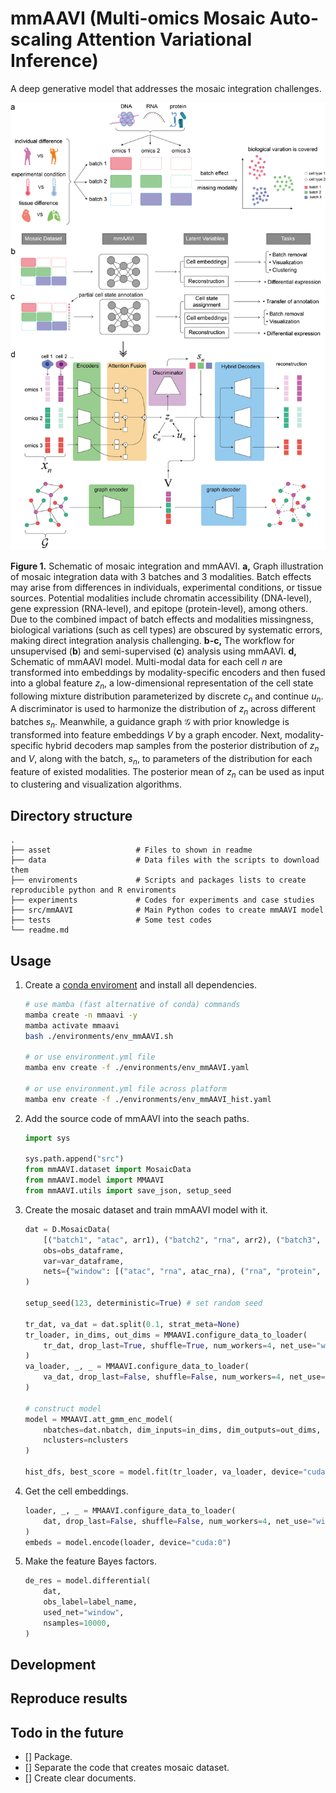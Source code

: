 # mmAAVI (Multi-omics Mosaic Auto-scaling Attention Variational Inference)

A deep generative model that addresses the mosaic integration challenges.

![Figure 1](asset/Figure1-V4.png)

**Figure 1.** Schematic of mosaic integration and mmAAVI. **a,** Graph illustration of mosaic integration data with 3 batches and 3 modalities. Batch effects may arise from differences in individuals, experimental conditions, or tissue sources. Potential modalities include chromatin accessibility (DNA-level), gene expression (RNA-level), and epitope (protein-level), among others. Due to the combined impact of batch effects and modalities missingness, biological variations (such as cell types) are obscured by systematic errors, making direct integration analysis challenging. **b-c,** The workflow for unsupervised (**b**) and semi-supervised (**c**) analysis using mmAAVI. **d,** Schematic of mmAAVI model. Multi-modal data for each cell $n$ are transformed into embeddings by modality-specific encoders and then fused into a global feature $z_n$, a low-dimensional representation of the cell state following mixture distribution parameterized by discrete $c_n$ and continue $u_n$. A discriminator is used to harmonize the distribution of $z_n$ across different batches $s_n$. Meanwhile, a guidance graph $\mathcal{G}$ with prior knowledge is transformed into feature embeddings $V$ by a graph encoder. Next, modality-specific hybrid decoders map samples from the posterior distribution of $z_n$ and $V$, along with the batch, $s_n$, to parameters of the distribution for each feature of existed modalities. The posterior mean of $z_n$ can be used as input to clustering and visualization algorithms.

## Directory structure

```
.
├── asset                   # Files to shown in readme
├── data                    # Data files with the scripts to download them
├── enviroments             # Scripts and packages lists to create reproducible python and R enviroments
├── experiments             # Codes for experiments and case studies
├── src/mmAAVI              # Main Python codes to create mmAAVI model
├── tests                   # Some test codes
└── readme.md
```

## Usage

1. Create a [conda enviroment](https://conda.io/projects/conda/en/latest/user-guide/tasks/manage-environments.html) and install all dependencies.

   ```bash
   # use mamba (fast alternative of conda) commands
   mamba create -n mmaavi -y
   mamba activate mmaavi
   bash ./environments/env_mmAAVI.sh

   # or use environment.yml file
   mamba env create -f ./environments/env_mmAAVI.yaml

   # or use environment.yml file across platform
   mamba env create -f ./environments/env_mmAAVI_hist.yaml
   ```

2. Add the source code of mmAAVI into the seach paths.

   ```python
   import sys

   sys.path.append("src")
   from mmAAVI.dataset import MosaicData
   from mmAAVI.model import MMAAVI
   from mmAAVI.utils import save_json, setup_seed
   ```

3. Create the mosaic dataset and train mmAAVI model with it.

   ```python
   dat = D.MosaicData(
       [("batch1", "atac", arr1), ("batch2", "rna", arr2), ("batch3", "protein", arr3)],
       obs=obs_dataframe,
       var=var_dataframe,
       nets={"window": [("atac", "rna", atac_rna), ("rna", "protein", rna_protein)]}
   )

   setup_seed(123, deterministic=True) # set random seed

   tr_dat, va_dat = dat.split(0.1, strat_meta=None)
   tr_loader, in_dims, out_dims = MMAAVI.configure_data_to_loader(
       tr_dat, drop_last=True, shuffle=True, num_workers=4, net_use="window",
   )
   va_loader, _, _ = MMAAVI.configure_data_to_loader(
       va_dat, drop_last=False, shuffle=False, num_workers=4, net_use="window",
   )

   # construct model
   model = MMAAVI.att_gmm_enc_model(
       nbatches=dat.nbatch, dim_inputs=in_dims, dim_outputs=out_dims,
       nclusters=nclusters
   )

   hist_dfs, best_score = model.fit(tr_loader, va_loader, device="cuda:0")
   ```

4. Get the cell embeddings.

   ```python
   loader, _, _ = MMAAVI.configure_data_to_loader(
       dat, drop_last=False, shuffle=False, num_workers=4, net_use="window",
   )
   embeds = model.encode(loader, device="cuda:0")
   ```

5. Make the feature Bayes factors.

   ```python
   de_res = model.differential(
       dat,
       obs_label=label_name,
       used_net="window",
       nsamples=10000,
   )
   ```

## Development

## Reproduce results

## Todo in the future

- [] Package.
- [] Separate the code that creates mosaic dataset.
- [] Create clear documents.
